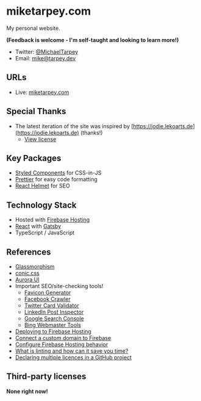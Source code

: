 # miketarpey.com

My personal website.

**(Feedback is welcome - I'm self-taught and looking to learn more!)**
* Twitter: [@MichaelTarpey](https://twitter.com/MichaelTarpey)
* Email: [mike@tarpey.dev](mailto:mike@tarpey.dev)

## URLs
* Live: [miketarpey.com](https://miketarpey.com)

## Special Thanks
* The latest iteration of the site was inspired by [https://jodie.lekoarts.de](https://jodie.lekoarts.de) (thanks!)
  * [View license](#third-party-licenses)

## Key Packages
* [Styled Components](https://styled-components.com) for CSS-in-JS
* [Prettier](https://prettier.io) for easy code formatting
* [React Helmet](https://github.com/nfl/react-helmet) for SEO

## Technology Stack
* Hosted with [Firebase Hosting](https://firebase.google.com/docs/hosting)
* [React](https://reactjs.org) with [Gatsby](https://www.gatsbyjs.com)
* TypeScript / JavaScript

## References
* [Glassmorphism](https://glassmorphism.com)
* [conic.css](https://www.conic.style)
* [Aurora UI](https://uxdesign.cc/aurora-ui-new-visual-trend-for-2021-c763a7daa7e2)
* Important SEO/site-checking tools!
  * [Favicon Generator](https://realfavicongenerator.net/)
  * [Facebook Crawler](https://developers.facebook.com/tools/debug)
  * [Twitter Card Validator](https://cards-dev.twitter.com/validator)
  * [LinkedIn Post Inspector](https://www.linkedin.com/post-inspector/)
  * [Google Search Console](https://search.google.com/search-console/about)
  * [Bing Webmaster Tools](https://www.bing.com/webmasters/about)
* [Deploying to Firebase Hosting](https://www.gatsbyjs.com/docs/how-to/previews-deploys-hosting/deploying-to-firebase/)
* [Connect a custom domain to Firebase](https://firebase.google.com/docs/hosting/custom-domain)
* [Configure Firebase Hosting behavior](https://firebase.google.com/docs/hosting/full-config)
* [What is linting and how can it save you time?](https://www.freecodecamp.org/news/what-is-linting-and-how-can-it-save-you-time/)
* [Declaring multiple licences in a GitHub project](https://softwareengineering.stackexchange.com/questions/304874/declaring-multiple-licences-in-a-github-project)

## Third-party licenses

**None right now!**
